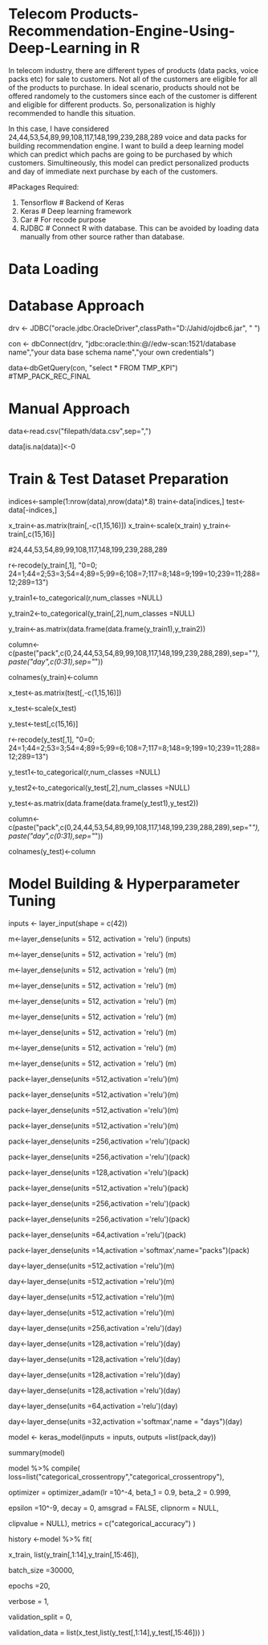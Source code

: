 # Telecom Products-Recommendation-Engine-Using-Deep-Learning in R

In telecom industry, there are different types of products (data packs, voice packs etc) for sale to customers. Not all of the customers are eligible for all of the products to purchase. In ideal scenario, products should not be offered randomely to the customers since each of the customer is different and eligible for different products. So, personalization is highly recommended to handle this situation. 

In this case, I have considered 24,44,53,54,89,99,108,117,148,199,239,288,289 voice and data packs for building recommendation engine.
I want to build a deep learning model which can predict which pachs are going to be purchased by which customers. Simultineously, this model can predict personalized products and day of immediate next purchase by each of the customers. 

#Packages Required:
1. Tensorflow # Backend of Keras
2. Keras # Deep learning framework
3. Car # For recode purpose
4. RJDBC # Connect R with database. This can be avoided by loading data manually from other source rather than database.

# Data Loading
# Database Approach
drv <- JDBC("oracle.jdbc.OracleDriver",classPath="D:/Jahid/ojdbc6.jar", " ")

con <- dbConnect(drv, "jdbc:oracle:thin:@//edw-scan:1521/database name","your data base schema name","your own credentials")

data<-dbGetQuery(con, "select * FROM TMP_KPI") #TMP_PACK_REC_FINAL

# Manual Approach
data<-read.csv("filepath/data.csv",sep=",")

data[is.na(data)]<-0

# Train & Test Dataset Preparation
indices<-sample(1:nrow(data),nrow(data)*.8)
train<-data[indices,]
test<-data[-indices,]

x_train<-as.matrix(train[,-c(1,15,16)])
x_train<-scale(x_train)
y_train<-train[,c(15,16)]

#24,44,53,54,89,99,108,117,148,199,239,288,289

r<-recode(y_train[,1], "0=0; 24=1;44=2;53=3;54=4;89=5;99=6;108=7;117=8;148=9;199=10;239=11;288=12;289=13")

y_train1<-to_categorical(r,num_classes =NULL)

y_train2<-to_categorical(y_train[,2],num_classes =NULL)

y_train<-as.matrix(data.frame(data.frame(y_train1),y_train2))

column<-c(paste("pack",c(0,24,44,53,54,89,99,108,117,148,199,239,288,289),sep="_"),paste("day",c(0:31),sep="_"))

colnames(y_train)<-column


x_test<-as.matrix(test[,-c(1,15,16)])

x_test<-scale(x_test)

y_test<-test[,c(15,16)]



r<-recode(y_test[,1], "0=0; 24=1;44=2;53=3;54=4;89=5;99=6;108=7;117=8;148=9;199=10;239=11;288=12;289=13")

y_test1<-to_categorical(r,num_classes =NULL)

y_test2<-to_categorical(y_test[,2],num_classes =NULL)

y_test<-as.matrix(data.frame(data.frame(y_test1),y_test2))

column<-c(paste("pack",c(0,24,44,53,54,89,99,108,117,148,199,239,288,289),sep="_"),paste("day",c(0:31),sep="_"))

colnames(y_test)<-column


# Model Building & Hyperparameter Tuning

inputs <- layer_input(shape = c(42))

m<-layer_dense(units = 512, activation = 'relu') (inputs)

m<-layer_dense(units = 512, activation = 'relu') (m)

m<-layer_dense(units = 512, activation = 'relu') (m)

m<-layer_dense(units = 512, activation = 'relu') (m)

m<-layer_dense(units = 512, activation = 'relu') (m)

m<-layer_dense(units = 512, activation = 'relu') (m)

m<-layer_dense(units = 512, activation = 'relu') (m)

m<-layer_dense(units = 512, activation = 'relu') (m)

m<-layer_dense(units = 512, activation = 'relu') (m)

pack<-layer_dense(units =512,activation ='relu')(m)

pack<-layer_dense(units =512,activation ='relu')(m)

pack<-layer_dense(units =512,activation ='relu')(m)

pack<-layer_dense(units =512,activation ='relu')(m)

pack<-layer_dense(units =256,activation ='relu')(pack)

pack<-layer_dense(units =256,activation ='relu')(pack)

pack<-layer_dense(units =128,activation ='relu')(pack)

pack<-layer_dense(units =512,activation ='relu')(pack)

pack<-layer_dense(units =256,activation ='relu')(pack)

pack<-layer_dense(units =256,activation ='relu')(pack)

pack<-layer_dense(units =64,activation ='relu')(pack)

pack<-layer_dense(units =14,activation ='softmax',name="packs")(pack)

day<-layer_dense(units =512,activation ='relu')(m)

day<-layer_dense(units =512,activation ='relu')(m)

day<-layer_dense(units =512,activation ='relu')(m)

day<-layer_dense(units =512,activation ='relu')(m)

day<-layer_dense(units =256,activation ='relu')(day)

day<-layer_dense(units =128,activation ='relu')(day)

day<-layer_dense(units =128,activation ='relu')(day)

day<-layer_dense(units =128,activation ='relu')(day)

day<-layer_dense(units =128,activation ='relu')(day)

day<-layer_dense(units =64,activation ='relu')(day)

day<-layer_dense(units =32,activation ='softmax',name = "days")(day)

model <- keras_model(inputs = inputs, outputs =list(pack,day))

summary(model)

model %>% compile(
  loss=list("categorical_crossentropy","categorical_crossentropy"),
  
  optimizer = optimizer_adam(lr =10^-4, beta_1 = 0.9, beta_2 = 0.999,
  
  epsilon =10^-9, decay = 0, amsgrad = FALSE, clipnorm = NULL,
                             
 clipvalue = NULL),  metrics = c("categorical_accuracy")
)




history <-model %>% fit(

  x_train, list(y_train[,1:14],y_train[,15:46]),
  
  batch_size =30000,
  
  epochs =20,
  
  verbose = 1,
  
  validation_split = 0,
  
  validation_data = list(x_test,list(y_test[,1:14],y_test[,15:46]))
)




